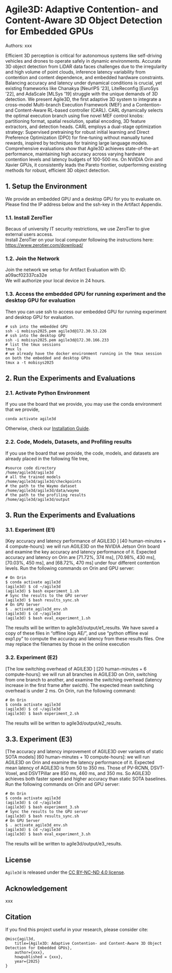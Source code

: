 # Agile3D: Adaptive Contention- and Content-Aware 3D Object Detection for Embedded GPUs

Authors: xxx

Efficient 3D perception is critical for autonomous systems like self-driving vehicles and drones to operate safely in dynamic environments. Accurate 3D object detection from LiDAR data faces challenges due to the irregularity and high volume of point clouds, inference latency variability from contention and content dependence, and embedded hardware constraints. Balancing accuracy and latency under dynamical conditions is crucial, yet existing frameworks like Chanakya [NeurIPS ’23], LiteReconfig [EuroSys ’22], and AdaScale [MLSys ’19] struggle with the unique demands of 3D detection. We present Agile3D, the first adaptive 3D system to integrate a cross-model Multi-branch Execution Framework (MEF) and a Contention- and Content-Aware RL-based controller (CARL). CARL dynamically selects the optimal execution branch using five novel MEF control knobs: partitioning format, spatial resolution, spatial encoding, 3D feature extractors, and detection heads. CARL employs a dual-stage optimization strategy: Supervised pretraining for robust initial learning and Direct Preference Optimization (DPO) for fine-tuning without manually tuned rewards, inspired by techniques for training large language models. Comprehensive evaluations show that Agile3D achieves state-of-the-art performance, maintaining high accuracy across varying hardware contention levels and latency budgets of 100-500 ms. On NVIDIA Orin and Xavier GPUs, it consistently leads the Pareto frontier, outperforming existing methods for robust, efficient 3D object detection.

## 1. Setup the Environment
We provide an embedded GPU and a desktop GPU for you to evaluate on.   
Please find the IP address below and the ssh-key in the Artifact Appendix.  

### 1.1. Install ZeroTier
Becaus of university IT security restrictions, we use ZeroTier to give external users access.  
Install ZeroTier on your local computer following the instructions here: https://www.zerotier.com/download/  

### 1.2. Join the Network 
Join the network we setup for Artifact Evaluation with ID: a09acf02337ca32e  
We will authorize your local device in 24 hours.
<!-- On Linux:
```
# Send us the address, e.g. '312eec1a24', on HotCRP for authorization
sudo zerotier-cli status
> 200 info 312eec1a24 1.14.2 ONLINE
```
On Windows:  
![alt text](image-3.png) -->

### 1.3. Access the embedded GPU for running experiment and the desktop GPU for evaluation
Then you can use ssh to access our embedded GPU for running experiment and desktop GPU for evaluation.
```
# ssh into the embedded GPU
ssh -i mobisys2025.pem agile3d@172.30.53.226
# ssh into the desktop GPU
ssh -i mobisys2025.pem agile3d@172.30.166.233
# list the tmux sessions
tmux ls 
# we already have the docker environment running in the tmux session on both the embedded and desktop GPUs
tmux a -t mobisys2025
```

## 2. Run the Experiments and Evaluations
### 2.1. Activate Python Environment
If you use the board that we provide, you may use the conda environment that we provide,
```
conda activate agile3d
```
Otherwise, check our [Installation Guide](docs/INSTALL.md).

### 2.2. Code, Models, Datasets, and Profiling results
If you use the board that we provide, the code, models, and datasets are already placed in the following file tree,
```
#source code directory
/home/agile3d/agile3d
# all the trained models
/home/agile3d/agile3d/checkpoints
# the path to the Waymo dataset
/home/agile3d/agile3d/data/waymo
# the path to the profiling results
/home/agile3d/agile3d/output
```

## 3. Run the Experiments and Evaluations
### 3.1. Experiment (E1)
[Key accuracy and latency performance of AGILE3D ] [40 human-minutes + 4 compute-hours]: we will run AGILE3D on the NVIDIA Jetson Orin board and examine the key accuracy and latency performance of it. Expected accuracy and latency on Orin are [71.72%, 374 ms], [70.98%, 430 ms], [70.03%, 450 ms], and [68.72%, 470 ms] under four different contention levels. Run the following commands on Orin and GPU server:
```
# On Orin
$ conda activate agile3d
(agile3d) $ cd ~/agile3d
(agile3d) $ bash experiment_1.sh
# Sync the results to the GPU server
(agile3d) $ bash results_sync.sh
# On GPU Server
$ . activate_agile3d_env.sh
(agile3d) $ cd ~/agile3d
(agile3d) $ bash eval_experiment_1.sh
```
The results will be written to agile3d/output/e1_results. We have saved a copy of these files in “offline logs AE/”, and use “python offline eval exp1.py” to compute the accuracy and latency from these results files. One may replace the filenames by those in the online execution

### 3.2. Experiment (E2)
[The low switching overhead of AGILE3D ] [20 human-minutes + 6 compute-hours]: we will run all branches in AGILE3D on Orin, switching from one branch to another, and examine the switching overhead (latency increase in the first frame after swicth). The expected mean switching overhead is under 2 ms.
On Orin, run the following command:
```
# On Orin
$ conda activate agile3d
(agile3d) $ cd ~/agile3d
(agile3d) $ bash experiment_2.sh
```
The results will be written to agile3d/output/e2_results.


## 3.3. Experiment (E3)
[The accuracy and latency improvement of AGILE3D over variants of static SOTA models] [60 human-minutes + 10 compute-hours]: we will run AGILE3D on Orin and examine the latency performance of it. Expected mean latency of AGILE3D is from 50 to 350 ms. Those of PV-RCNN, DSVT-Voxel, and DSVTPillar are 850 ms, 460 ms, and 350 ms. So AGILE3D achieves both faster speed and higher accuracy than static SOTA baselines. Run the following commands on Orin and GPU server:
```
# On Orin
$ conda activate agile3d
(agile3d) $ cd ~/agile3d
(agile3d) $ bash experiment_3.sh
# Sync the results to the GPU server
(agile3d) $ bash results_sync.sh
# On GPU Server
$ . activate_agile3d_env.sh
(agile3d) $ cd ~/agile3d
(agile3d) $ bash eval_experiment_3.sh
```
The results will be written to agile3d/output/e3_results.

## License

`Agile3d` is released under the [CC BY-NC-ND 4.0 license](LICENSE).

## Acknowledgement
xxx


## Citation 
If you find this project useful in your research, please consider cite:

```
@misc{agil3d,
    title={Agile3D: Adaptive Contention- and Content-Aware 3D Object Detection for Embedded GPUs},
    author={xxx},
    howpublished = {xxx},
    year={2025}
}
```

